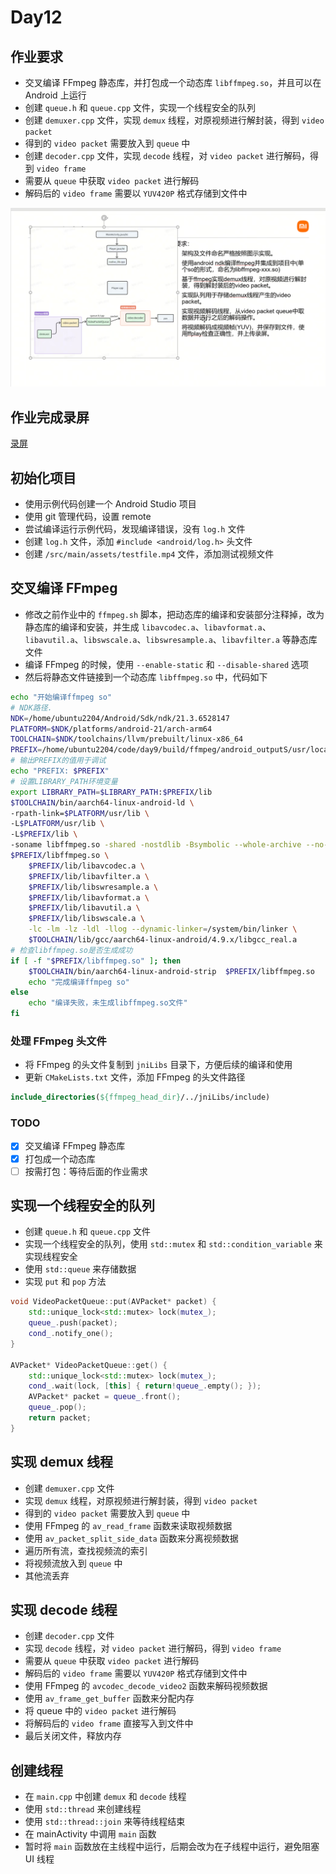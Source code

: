 # Day12

## 作业要求

- 交叉编译 FFmpeg 静态库，并打包成一个动态库 `libffmpeg.so`，并且可以在 Android 上运行
- 创建 `queue.h` 和 `queue.cpp` 文件，实现一个线程安全的队列
- 创建 `demuxer.cpp` 文件，实现 `demux` 线程，对原视频进行解封装，得到 `video packet`
- 得到的 `video packet` 需要放入到 `queue` 中
- 创建 `decoder.cpp` 文件，实现 `decode` 线程，对 `video packet` 进行解码，得到 `video frame`
- 需要从 `queue` 中获取 `video packet` 进行解码
- 解码后的 `video frame` 需要以 `YUV420P` 格式存储到文件中

![屏幕截图 2025-03-29 084654.png](img/%E5%B1%8F%E5%B9%95%E6%88%AA%E5%9B%BE%202025-03-29%20084654.png)

## 作业完成录屏

[录屏](录屏.mp4)

## 初始化项目

- 使用示例代码创建一个 Android Studio 项目
- 使用 git 管理代码，设置 remote
- 尝试编译运行示例代码，发现编译错误，没有 `log.h` 文件
- 创建 `log.h` 文件，添加 `#include <android/log.h>` 头文件
- 创建 `/src/main/assets/testfile.mp4` 文件，添加测试视频文件

## 交叉编译 FFmpeg

- 修改之前作业中的 `ffmpeg.sh` 脚本，把动态库的编译和安装部分注释掉，改为静态库的编译和安装，并生成
  `libavcodec.a`、`libavformat.a`、`libavutil.a`、`libswscale.a`、`libswresample.a`、`libavfilter.a` 等静态库文件
- 编译 FFmpeg 的时候，使用 `--enable-static` 和 `--disable-shared` 选项
- 然后将静态文件链接到一个动态库 `libffmpeg.so` 中，代码如下

```bash
echo "开始编译ffmpeg so"
# NDK路径.
NDK=/home/ubuntu2204/Android/Sdk/ndk/21.3.6528147
PLATFORM=$NDK/platforms/android-21/arch-arm64
TOOLCHAIN=$NDK/toolchains/llvm/prebuilt/linux-x86_64
PREFIX=/home/ubuntu2204/code/day9/build/ffmpeg/android_outputS/usr/local
# 输出PREFIX的值用于调试
echo "PREFIX: $PREFIX"
# 设置LIBRARY_PATH环境变量
export LIBRARY_PATH=$LIBRARY_PATH:$PREFIX/lib
$TOOLCHAIN/bin/aarch64-linux-android-ld \
-rpath-link=$PLATFORM/usr/lib \
-L$PLATFORM/usr/lib \
-L$PREFIX/lib \
-soname libffmpeg.so -shared -nostdlib -Bsymbolic --whole-archive --no-undefined -o \
$PREFIX/libffmpeg.so \
    $PREFIX/lib/libavcodec.a \
    $PREFIX/lib/libavfilter.a \
    $PREFIX/lib/libswresample.a \
    $PREFIX/lib/libavformat.a \
    $PREFIX/lib/libavutil.a \
    $PREFIX/lib/libswscale.a \
    -lc -lm -lz -ldl -llog --dynamic-linker=/system/bin/linker \
    $TOOLCHAIN/lib/gcc/aarch64-linux-android/4.9.x/libgcc_real.a 
# 检查libffmpeg.so是否生成成功
if [ -f "$PREFIX/libffmpeg.so" ]; then
    $TOOLCHAIN/bin/aarch64-linux-android-strip  $PREFIX/libffmpeg.so
    echo "完成编译ffmpeg so"
else
    echo "编译失败，未生成libffmpeg.so文件"
fi
```

### 处理 FFmpeg 头文件

- 将 FFmpeg 的头文件复制到 `jniLibs` 目录下，方便后续的编译和使用
- 更新 `CMakeLists.txt` 文件，添加 FFmpeg 的头文件路径

```cmake
include_directories(${ffmpeg_head_dir}/../jniLibs/include)
```

### TODO
- [x] 交叉编译 FFmpeg 静态库
- [x] 打包成一个动态库
- [ ] 按需打包：等待后面的作业需求

## 实现一个线程安全的队列

- 创建 `queue.h` 和 `queue.cpp` 文件
- 实现一个线程安全的队列，使用 `std::mutex` 和 `std::condition_variable` 来实现线程安全
- 使用 `std::queue` 来存储数据
- 实现 `put` 和 `pop` 方法

```cpp
void VideoPacketQueue::put(AVPacket* packet) {
    std::unique_lock<std::mutex> lock(mutex_);
    queue_.push(packet);
    cond_.notify_one();
}

AVPacket* VideoPacketQueue::get() {
    std::unique_lock<std::mutex> lock(mutex_);
    cond_.wait(lock, [this] { return!queue_.empty(); });
    AVPacket* packet = queue_.front();
    queue_.pop();
    return packet;
}
```

## 实现 demux 线程

- 创建 `demuxer.cpp` 文件
- 实现 `demux` 线程，对原视频进行解封装，得到 `video packet`
- 得到的 `video packet` 需要放入到 `queue` 中
- 使用 FFmpeg 的 `av_read_frame` 函数来读取视频数据
- 使用 `av_packet_split_side_data` 函数来分离视频数据
- 遍历所有流，查找视频流的索引
- 将视频流放入到 `queue` 中
- 其他流丢弃

## 实现 decode 线程

- 创建 `decoder.cpp` 文件
- 实现 `decode` 线程，对 `video packet` 进行解码，得到 `video frame`
- 需要从 `queue` 中获取 `video packet` 进行解码
- 解码后的 `video frame` 需要以 `YUV420P` 格式存储到文件中
- 使用 FFmpeg 的 `avcodec_decode_video2` 函数来解码视频数据
- 使用 `av_frame_get_buffer` 函数来分配内存
- 将 queue 中的 `video packet` 进行解码
- 将解码后的 `video frame` 直接写入到文件中
- 最后关闭文件，释放内存

## 创建线程

- 在 `main.cpp` 中创建 `demux` 和 `decode` 线程
- 使用 `std::thread` 来创建线程
- 使用 `std::thread::join` 来等待线程结束
- 在 mainActivity 中调用 `main` 函数
- 暂时将 `main` 函数放在主线程中运行，后期会改为在子线程中运行，避免阻塞 UI 线程